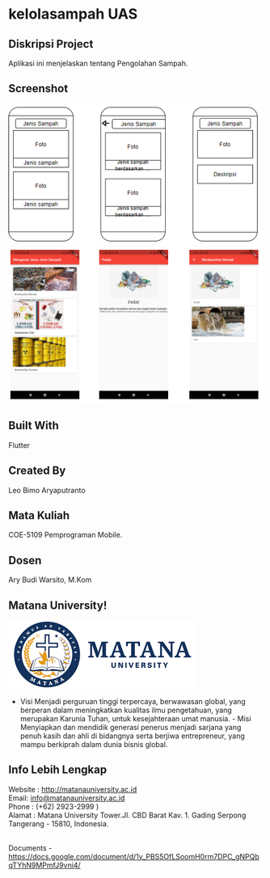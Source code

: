 # kelolasampah UAS
##  Diskripsi Project 
Aplikasi ini menjelaskan tentang Pengolahan Sampah.
## Screenshot<br>
<img src = 2.png>
<img src = 1.png>

## Built With<br>
Flutter
## Created By
Leo Bimo Aryaputranto<br>
## Mata Kuliah
COE-5109 Pemprograman Mobile.

## Dosen
Ary Budi Warsito, M.Kom

## Matana University!
<img src = logomatana.png> <br>

- Visi Menjadi perguruan tinggi terpercaya, berwawasan global, yang berperan dalam meningkatkan kualitas ilmu pengetahuan, yang merupakan Karunia Tuhan, untuk kesejahteraan umat manusia. - Misi Menyiapkan dan mendidik generasi penerus menjadi sarjana yang penuh kasih dan ahli di bidangnya serta berjiwa entrepreneur, yang mampu berkiprah dalam dunia bisnis global.
## Info Lebih Lengkap
Website : http://matanauniversity.ac.id<br>
Email: info@matanauniversity.ac.id<br>
Phone : (+62) 2923-2999 )<br>
Alamat : Matana University Tower.Jl. CBD Barat Kav. 1. Gading Serpong Tangerang - 15810, Indonesia.<br>

<br>Documents - https://docs.google.com/document/d/1y_PBS5OfLSoomH0rm7DPC_gNPQbqTYhN9MPmfJ9vni4/ <br>
